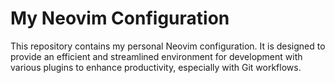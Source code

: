# My Neovim Configuration

This repository contains my personal Neovim configuration. It is designed to provide an efficient and streamlined environment for development with various plugins to enhance productivity, especially with Git workflows.
